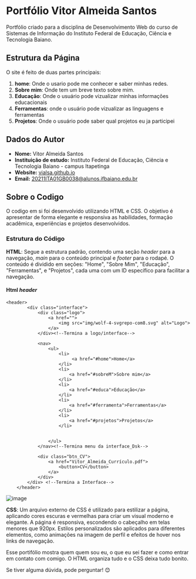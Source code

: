 # Portfólio Vitor Almeida Santos 

Portfólio criado para a disciplina de Desenvolvimento Web do curso de Sistemas de Informação do Instituto Federal de Educação, Ciência e Tecnologia Baiano.

## **Estrutura da Página**

O site é feito de duas partes principais:
1. **home**: Onde o usario pode me conhecer e saber minhas redes.
2. **Sobre mim**: Onde tem um breve texto sobre mim.
3. **Educação**: Onde o usuário pode vizualizar minhas informações educacionais
4. **Ferramentas**: onde o usuário pode vizualizar as linguagens e ferramentas
5. **Projetos**: Onde o usuário pode saber qual projetos eu ja participei 

## Dados do Autor
- **Nome:** Vitor Almeida Santos
- **Instituição de estudo:** Instituto Federal de Educação, Ciência e Tecnologia Baiano - campus Itapetinga
- **Website:** [vialsa.github.io](https://vialsa.github.io/)
- **Email:** [20211ITA01GB0038@alunos.ifbaiano.edu.br](20211ITA01GB0038@alunos.ifbaiano.edu.br)

## Sobre o Codigo
O codigo em si foi desenvolvido utilizando HTML e CSS. O objetivo é apresentar de forma elegante e responsiva as habilidades, formação acadêmica, experiências e projetos desenvolvidos.

### Estrutura do Código
**HTML**: Segue a estrutura padrão, contendo uma seção *header* para a navegação, *main* para o conteúdo principal e *footer* para o rodapé.
O conteúdo é dividido em seções: "Home", "Sobre Mim", "Educação", "Ferramentas", e "Projetos", cada uma com um ID específico para facilitar a navegação.

#### Html *header*
```
<header>
        <div class="interface">
            <div class="logo">
                <a href="">
                    <img src="img/wolf-4-svgrepo-com8.svg" alt="Logo">   
                </a>
            </div><!--Termina a logo/interface-->

            <nav>
                <ul>
                    <li>
                         <a href="#home">Home</a>
                    </li>
                    <li>
                        <a href="#sobreM">Sobre mim</a>
                    </li>
                    <li>
                        <a href="#educa">Educação</a>
                    </li>
                    <li>
                        <a href="#ferramenta">Ferramentas</a>
                    </li>
                    <li>
                        <a href="#projetos">Projetos</a>
                    </li>
                    

                </ul>
            </nav><!--Termina menu da interface_Dsk-->

            <div class="btn_CV">
                <a href="Vitor_Almeida_Currículo.pdf">
                    <button>CV</button>
                </a>
            </div>
        </div> <!--Termina a Interface-->
    </header>
```
![image](https://github.com/user-attachments/assets/90b83439-6a44-44d2-9788-ec40c287cc75)

**CSS**: Um arquivo externo de CSS é utilizado para estilizar a página, aplicando cores escuras e vermelhas para criar um visual moderno e elegante.
A página é responsiva, escondendo o cabeçalho em telas menores que 920px.
Estilos personalizados são aplicados para diferentes elementos, como animações na imagem de perfil e efeitos de hover nos links de navegação.

Esse portifólio mostra quem quem sou eu, o que eu sei fazer e como entrar em contato com comigo. O HTML organiza tudo e o CSS deixa tudo bonito.

Se tiver alguma dúvida, pode perguntar! 😊
```
